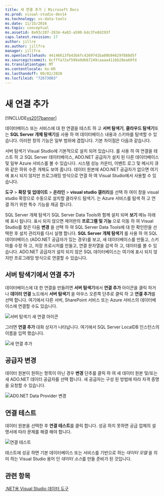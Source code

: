 ```yaml
---
title: 새 연결 추가 | Microsoft Docs
ms.prod: visual-studio-dev14
ms.technology: vs-data-tools
ms.date: 11/15/2016
ms.topic: conceptual
ms.assetid: 8a93c287-2834-4a83-a590-bdc3fe8d293f
caps.latest.revision: 17
author: jillre
ms.author: jillfra
manager: jillfra
ms.openlocfilehash: 44146613fb43b6fc4269741ba09b94629f888d5f
ms.sourcegitcommit: 6cfffa72af599a9d667249caaaa411bb28ea69fd
ms.translationtype: MT
ms.contentlocale: ko-KR
ms.lasthandoff: 09/02/2020
ms.locfileid: "72673083"
---
```

# <a name="add-new-connections"></a>새 연결 추가
[!INCLUDE[vs2017banner](../includes/vs2017banner.md)]

데이터베이스 또는 서비스에 대 한 연결을 테스트 하 고 **서버 탐색기**, **클라우드 탐색기**또는 **SQL Server 개체 탐색기**를 사용 하 여 데이터베이스 내용과 스키마를 탐색할 수 있습니다. 이러한 창의 기능은 일부 범위에 겹칩니다. 기본 차이점은 다음과 같습니다.

 서버 탐색기 Visual Studio에 기본적으로 설치 되어 있습니다. 를 사용 하 여 연결을 테스트 하 고 SQL Server 데이터베이스, ADO.NET 공급자가 설치 된 다른 데이터베이스 및 일부 Azure 서비스를 볼 수 있습니다. 시스템 성능 카운터, 이벤트 로그 및 메시지 큐와 같은 하위 수준 개체도 보여 줍니다. 데이터 원본에 ADO.NET 공급자가 없으면 여기에 표시 되지 않지만 프로그래밍 방식으로 연결 하 여 Visual Studio에서 사용할 수 있습니다.

 **도구**  >  **확장 및 업데이트**  >  **온라인**  >  **visual studio 갤러리**를 선택 하 여이 창을 visual studio 확장으로 수동으로 설치할 클라우드 탐색기. 는 Azure 서비스를 탐색 하 고 연결 하기 위한 특수 기능을 제공 합니다.

 SQL Server 개체 탐색기 SQL Server Data Tools와 함께 설치 되며 **보기** 메뉴 아래에 표시 됩니다. 표시 되지 않으면 제어판의 **프로그램 및 기능** 으로 이동 하 여 Visual Studio를 찾은 다음 **변경** 을 선택 하 여 SQL Server Data Tools에 대 한 확인란을 선택한 후 설치 관리자를 다시 실행 합니다. **SQL Server 개체 탐색기** 를 사용 하 여 SQL 데이터베이스 (ADO.NET 공급자가 있는 경우)를 보고, 새 데이터베이스를 만들고, 스키마를 수정 하 고, 저장 프로시저를 만들고, 연결 문자열을 검색 하 고, 데이터를 볼 수 있습니다. ADO.NET 공급자가 설치 되지 않은 SQL 데이터베이스는 여기에 표시 되지 않지만 프로그래밍 방식으로 연결할 수 있습니다.

## <a name="add-a-connection-in-server-explorer"></a>서버 탐색기에서 연결 추가
 데이터베이스에 대 한 연결을 만들려면 **서버 탐색기**에서 **연결 추가** 아이콘을 클릭 하거나 **데이터 연결** 노드에서 **서버 탐색기** 을 마우스 오른쪽 단추로 클릭 하 고 **연결 추가**를 선택 합니다. 여기에서 다른 서버, SharePoint 서비스 또는 Azure 서비스의 데이터베이스에 연결할 수도 있습니다.

 ![서버 탐색기 새 연결 아이콘](../data-tools/media/raddata-server-explorer-new-connection-icon.png "raddata 서버 탐색기 새 연결 아이콘")

 그러면 **연결 추가** 대화 상자가 나타납니다. 여기에서 SQL Server LocalDB 인스턴스의 이름을 입력 했습니다.

 ![새 연결 추가](../data-tools/media/raddata-add-new-connection-dialog.png "raddata 새 연결 추가 대화 상자")

## <a name="change-the-provider"></a>공급자 변경
 데이터 원본이 원하는 항목이 아닌 경우 **변경** 단추를 클릭 하 여 새 데이터 원본 및/또는 새 ADO.NET 데이터 공급자를 선택 합니다. 새 공급자는 구성 된 방법에 따라 자격 증명을 요청할 수 있습니다.

 ![AD0.NET Data Provider 변경](../data-tools/media/raddata-change-ad0-net-data-provider.png "raddata Change AD0.NET Data Provider")

## <a name="test-the-connection"></a>연결 테스트
 데이터 원본을 선택한 후 **연결 테스트**를 클릭 합니다. 성공 하지 못하면 공급 업체의 설명서에 따라 문제를 해결 해야 합니다.

 ![연결 테스트](../data-tools/media/raddata-test-connection.png "연결 테스트 raddata")

 테스트에 성공 하면 기본 데이터베이스 또는 서비스를 기반으로 하는 *데이터 모델* 을 의미 하는 Visual Studio 용어 인 *데이터 소스*를 만들 준비가 된 것입니다.

## <a name="see-also"></a>관련 항목
 [.NET용 Visual Studio 데이터 도구](../data-tools/visual-studio-data-tools-for-dotnet.md)
